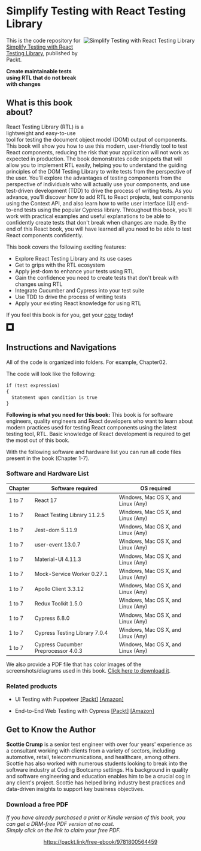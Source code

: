 


# Simplify Testing with React Testing Library

<a href="https://www.packtpub.com/product/simplify-testing-with-react-testing-library/9781800564459"><img src="https://static.packt-cdn.com/products/9781800564459/cover/smaller" alt="Simplify Testing with React Testing Library" height="256px" align="right"></a>

This is the code repository for [Simplify Testing with React Testing Library](https://www.packtpub.com/product/simplify-testing-with-react-testing-library/9781800564459), published by Packt.

**Create maintainable tests using RTL that do not break with changes**

## What is this book about?
React Testing Library (RTL) is a lightweight and easy-to-use tool for testing the document object model (DOM) output of components. This book will show you how to use this modern, user-friendly tool to test React components, reducing the risk that your application will not work as expected in production. The book demonstrates code snippets that will allow you to implement RTL easily, helping you to understand the guiding principles of the DOM Testing Library to write tests from the perspective of the user. You'll explore the advantages of testing components from the perspective of individuals who will actually use your components, and use test-driven development (TDD) to drive the process of writing tests. As you advance, you'll discover how to add RTL to React projects, test components using the Context API, and also learn how to write user interface (UI) end-to-end tests using the popular Cypress library. Throughout this book, you’ll work with practical examples and useful explanations to be able to confidently create tests that don't break when changes are made. By the end of this React book, you will have learned all you need to be able to test React components confidently.

This book covers the following exciting features: 
* Explore React Testing Library and its use cases
* Get to grips with the RTL ecosystem
* Apply jest-dom to enhance your tests using RTL
* Gain the confidence you need to create tests that don't break with changes using RTL
* Integrate Cucumber and Cypress into your test suite
* Use TDD to drive the process of writing tests
* Apply your existing React knowledge for using RTL

If you feel this book is for you, get your [copy](https://www.amazon.com/dp/1800564457) today!

<a href="https://www.packtpub.com/?utm_source=github&utm_medium=banner&utm_campaign=GitHubBanner"><img src="https://raw.githubusercontent.com/PacktPublishing/GitHub/master/GitHub.png" alt="https://www.packtpub.com/" border="5" /></a>

## Instructions and Navigations
All of the code is organized into folders. For example, Chapter02.

The code will look like the following:
```
if (test expression)
{
  Statement upon condition is true
}
```

**Following is what you need for this book:**
This book is for software engineers, quality engineers and React developers who want to learn about modern practices used for testing React components using the latest testing tool, RTL. Basic knowledge of React development is required to get the most out of this book.

With the following software and hardware list you can run all code files present in the book (Chapter 1-7).

### Software and Hardware List

| Chapter  | Software required                   | OS required                        |
| -------- | ------------------------------------| -----------------------------------|
| 1 to 7        | React 17                   | Windows, Mac OS X, and Linux (Any) |
|1 to 7        | React Testing Library 11.2.5            | Windows, Mac OS X, and Linux (Any) |
| 1 to 7        | Jest-dom 5.11.9            | Windows, Mac OS X, and Linux (Any) |
| 1 to 7        | user-event 13.0.7           | Windows, Mac OS X, and Linux (Any) |
| 1 to 7        | Material-UI 4.11.3            | Windows, Mac OS X, and Linux (Any) |
| 1 to 7       | Mock-Service Worker 0.27.1           | Windows, Mac OS X, and Linux (Any) |
| 1 to 7        | Apollo Client 3.3.12          | Windows, Mac OS X, and Linux (Any) |
| 1 to 7       | Redux Toolkit 1.5.0            | Windows, Mac OS X, and Linux (Any) |
| 1 to 7       | Cypress 6.8.0           | Windows, Mac OS X, and Linux (Any) |
| 1 to 7       | Cypress Testing Library 7.0.4            | Windows, Mac OS X, and Linux (Any) |
|1 to 7       | Cypress Cucumber Preprocessor 4.0.3            | Windows, Mac OS X, and Linux (Any) |

We also provide a PDF file that has color images of the screenshots/diagrams used in this book. [Click here to download it](https://static.packt-cdn.com/downloads/9781800564459_ColorImages.pdf).

### Related products <Other books you may enjoy>
* UI Testing with Puppeteer [[Packt]](https://www.packtpub.com/product/ui-testing-with-puppeteer/9781800206786) [[Amazon]](https://www.amazon.com/dp/180020678X)

* End-to-End Web Testing with Cypress [[Packt]](https://www.packtpub.com/product/automation-testing-with-cypress/9781839213854) [[Amazon]](https://www.amazon.com/dp/183921385X)

## Get to Know the Author
**Scottie Crump**
is a senior test engineer with over four years' experience as a consultant working with clients from a variety of sectors, including automotive, retail, telecommunications, and healthcare, among others. Scottie has also worked with numerous students looking to break into the software industry at Coding Bootcamp settings. His background in quality and software engineering and education enables him to be a crucial cog in any client's project. Scottie has helped bring industry best practices and data-driven insights to support key business objectives.
### Download a free PDF

 <i>If you have already purchased a print or Kindle version of this book, you can get a DRM-free PDF version at no cost.<br>Simply click on the link to claim your free PDF.</i>
<p align="center"> <a href="https://packt.link/free-ebook/9781800564459">https://packt.link/free-ebook/9781800564459 </a> </p>